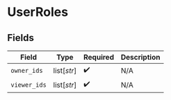 # UserRoles


## Fields

| Field              | Type               | Required           | Description        |
| ------------------ | ------------------ | ------------------ | ------------------ |
| `owner_ids`        | list[*str*]        | :heavy_check_mark: | N/A                |
| `viewer_ids`       | list[*str*]        | :heavy_check_mark: | N/A                |